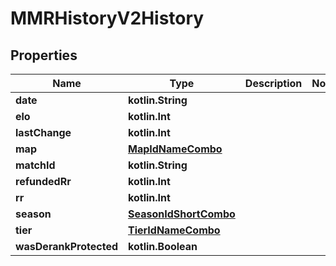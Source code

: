 
# MMRHistoryV2History

## Properties
| Name | Type | Description | Notes |
| ------------ | ------------- | ------------- | ------------- |
| **date** | **kotlin.String** |  |  |
| **elo** | **kotlin.Int** |  |  |
| **lastChange** | **kotlin.Int** |  |  |
| **map** | [**MapIdNameCombo**](MapIdNameCombo.md) |  |  |
| **matchId** | **kotlin.String** |  |  |
| **refundedRr** | **kotlin.Int** |  |  |
| **rr** | **kotlin.Int** |  |  |
| **season** | [**SeasonIdShortCombo**](SeasonIdShortCombo.md) |  |  |
| **tier** | [**TierIdNameCombo**](TierIdNameCombo.md) |  |  |
| **wasDerankProtected** | **kotlin.Boolean** |  |  |



